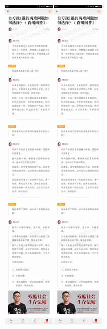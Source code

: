 ![](../../images/2017年04月/GX0414自习课遇到两难问题如何选择？（直播问答）.jpg)
![](../../images/2017年04月/GX0414自习课遇到两难问题如何选择？（直播问答）.jpg)
